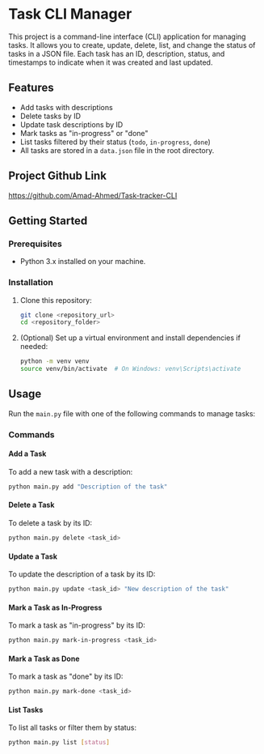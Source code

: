 # Task CLI Manager

This project is a command-line interface (CLI) application for managing tasks. It allows you to create, update, delete, list, and change the status of tasks in a JSON file. Each task has an ID, description, status, and timestamps to indicate when it was created and last updated.

## Features

- Add tasks with descriptions
- Delete tasks by ID
- Update task descriptions by ID
- Mark tasks as "in-progress" or "done"
- List tasks filtered by their status (`todo`, `in-progress`, `done`)
- All tasks are stored in a `data.json` file in the root directory.

## Project Github Link

https://github.com/Amad-Ahmed/Task-tracker-CLI

## Getting Started

### Prerequisites

- Python 3.x installed on your machine.

### Installation

1. Clone this repository:

   ```bash
   git clone <repository_url>
   cd <repository_folder>
   ```

2. (Optional) Set up a virtual environment and install dependencies if needed:
   ```bash
   python -m venv venv
   source venv/bin/activate  # On Windows: venv\Scripts\activate
   ```

## Usage

Run the `main.py` file with one of the following commands to manage tasks:

### Commands

#### Add a Task

To add a new task with a description:

```bash
python main.py add "Description of the task"
```

#### Delete a Task

To delete a task by its ID:

```bash
python main.py delete <task_id>
```

#### Update a Task

To update the description of a task by its ID:

```bash
python main.py update <task_id> "New description of the task"
```

#### Mark a Task as In-Progress

To mark a task as "in-progress" by its ID:

```bash
python main.py mark-in-progress <task_id>
```

#### Mark a Task as Done

To mark a task as "done" by its ID:

```bash
python main.py mark-done <task_id>
```

#### List Tasks

To list all tasks or filter them by status:

```bash
python main.py list [status]
```

